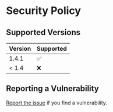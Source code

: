# Security Policy

## Supported Versions

| Version | Supported          |
| ------- | ------------------ |
| 1.4.1   | :white_check_mark: |
| < 1.4   | :x:                |

## Reporting a Vulnerability

[Report the issue](https://github.com/AndyLocks/LegoTehSet/issues/new/choose) if you find a vulnerability.
